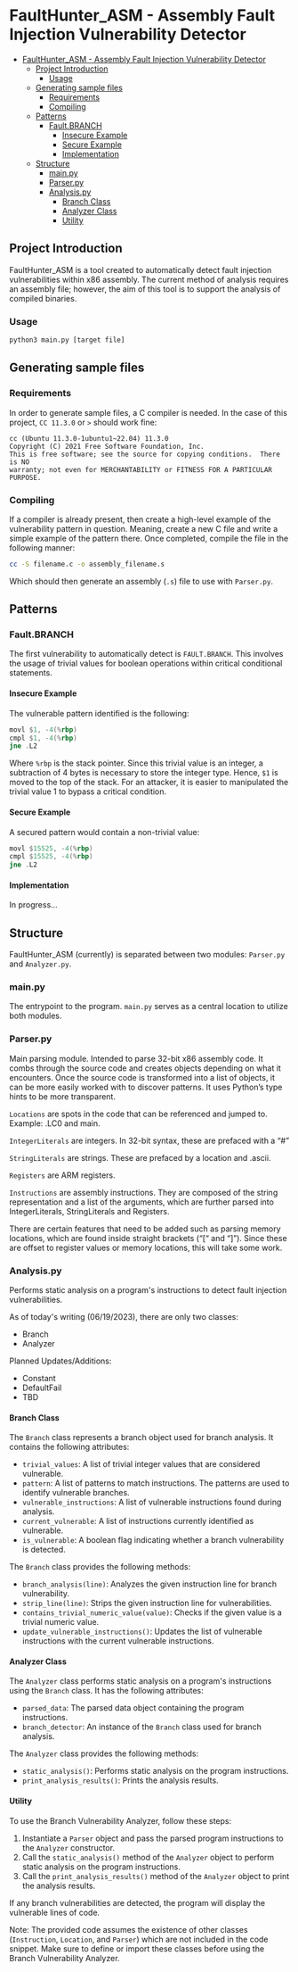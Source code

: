 # FaultHunter_ASM - Assembly Fault Injection Vulnerability Detector

- [FaultHunter\_ASM - Assembly Fault Injection Vulnerability Detector](##faulthunter_asm---assembly-fault-injection-vulnerability-detector)
  - [Project Introduction](#project-introduction)
    - [Usage](#usage)
  - [Generating sample files](#generating-sample-files)
    - [Requirements](#requirements)
    - [Compiling](#compiling)
  - [Patterns](#patterns)
    - [Fault.BRANCH](#faultbranch)
      - [Insecure Example](#insecure-example)
      - [Secure Example](#secure-example)
      - [Implementation](#implementation)
  - [Structure](#structure)
    - [main.py](#mainpy)
    - [Parser.py](#parserpy)
    - [Analysis.py](#analysispy)
      - [Branch Class](#branch-class)
      - [Analyzer Class](#analyzer-class)
      - [Utility](#utility)

## Project Introduction

FaultHunter_ASM is a tool created to automatically detect fault injection vulnerabilities within x86 assembly. The current method of analysis requires an assembly file; however, the aim of this tool is to support the analysis of compiled binaries.

### Usage

```bash
python3 main.py [target file]
```

## Generating sample files

### Requirements

In order to generate sample files, a C compiler is needed. In the case of this project, `CC 11.3.0` or `>` should work fine:

```terminal
cc (Ubuntu 11.3.0-1ubuntu1~22.04) 11.3.0
Copyright (C) 2021 Free Software Foundation, Inc.
This is free software; see the source for copying conditions.  There is NO
warranty; not even for MERCHANTABILITY or FITNESS FOR A PARTICULAR PURPOSE.
```

### Compiling

If a compiler is already present, then create a high-level example of the vulnerability pattern in question. Meaning, create a new C file and write a simple example of the pattern there. Once completed, compile the file in the following manner:

```bash
cc -S filename.c -o assembly_filename.s
```

Which should then generate an assembly (`.s`) file to use with `Parser.py`.

## Patterns

### Fault.BRANCH

The first vulnerability to automatically detect is `FAULT.BRANCH`. This involves the usage of trivial values for boolean operations within critical conditional statements.

#### Insecure Example

The vulnerable pattern identified is the following:

```asm
movl $1, -4(%rbp)
cmpl $1, -4(%rbp)
jne .L2
```

Where `%rbp` is the stack pointer. Since this trivial value is an integer, a subtraction of 4 bytes is necessary to store the integer type. Hence, `$1` is moved to the top of the stack.
For an attacker, it is easier to manipulated the trivial value 1 to bypass a critical condition.

#### Secure Example

A secured pattern would contain a non-trivial value:

```asm
movl $15525, -4(%rbp)
cmpl $15525, -4(%rbp)
jne .L2
```

#### Implementation

In progress...

## Structure

FaultHunter_ASM (currently) is separated between two modules: `Parser.py` and `Analyzer.py`.

### main.py

The entrypoint to the program. `main.py` serves as a central location to utilize both modules.

### Parser.py

Main parsing module. Intended to parse 32-bit x86 assembly code. It combs through the source code and creates objects depending on what it encounters. Once the source code is transformed into a list of objects, it can be more easily worked with to discover patterns. It uses Python’s type hints to be more transparent.

`Locations` are spots in the code that can be referenced and jumped to. Example: .LC0 and main.

`IntegerLiterals` are integers. In 32-bit syntax, these are prefaced with a “#”

`StringLiterals` are strings. These are prefaced by a location and .ascii.

`Registers` are ARM registers.

`Instructions` are assembly instructions. They are composed of the string representation and a list of the arguments, which are further parsed into IntegerLiterals, StringLiterals and Registers.

There are certain features that need to be added such as parsing memory locations, which are found inside straight brackets (“[“ and “]”). Since these are offset to register values or memory locations, this will take some work.

### Analysis.py

Performs static analysis on a program's instructions to detect fault injection vulnerabilities.

As of today's writing (06/19/2023), there are only two classes:

- Branch
- Analyzer

Planned Updates/Additions:

- Constant
- DefaultFail
- TBD

#### Branch Class

The `Branch` class represents a branch object used for branch analysis. It contains the following attributes:

- `trivial_values`: A list of trivial integer values that are considered vulnerable.
- `pattern`: A list of patterns to match instructions. The patterns are used to identify vulnerable branches.
- `vulnerable_instructions`: A list of vulnerable instructions found during analysis.
- `current_vulnerable`: A list of instructions currently identified as vulnerable.
- `is_vulnerable`: A boolean flag indicating whether a branch vulnerability is detected.

The `Branch` class provides the following methods:

- `branch_analysis(line)`: Analyzes the given instruction line for branch vulnerability.
- `strip_line(line)`: Strips the given instruction line for vulnerabilities.
- `contains_trivial_numeric_value(value)`: Checks if the given value is a trivial numeric value.
- `update_vulnerable_instructions()`: Updates the list of vulnerable instructions with the current vulnerable instructions.

#### Analyzer Class

The `Analyzer` class performs static analysis on a program's instructions using the `Branch` class. It has the following attributes:

- `parsed_data`: The parsed data object containing the program instructions.
- `branch_detector`: An instance of the `Branch` class used for branch analysis.

The `Analyzer` class provides the following methods:

- `static_analysis()`: Performs static analysis on the program instructions.
- `print_analysis_results()`: Prints the analysis results.

#### Utility

To use the Branch Vulnerability Analyzer, follow these steps:

1. Instantiate a `Parser` object and pass the parsed program instructions to the `Analyzer` constructor.
2. Call the `static_analysis()` method of the `Analyzer` object to perform static analysis on the program instructions.
3. Call the `print_analysis_results()` method of the `Analyzer` object to print the analysis results.

If any branch vulnerabilities are detected, the program will display the vulnerable lines of code.

Note: The provided code assumes the existence of other classes (`Instruction`, `Location`, and `Parser`) which are not included in the code snippet. Make sure to define or import these classes before using the Branch Vulnerability Analyzer.
